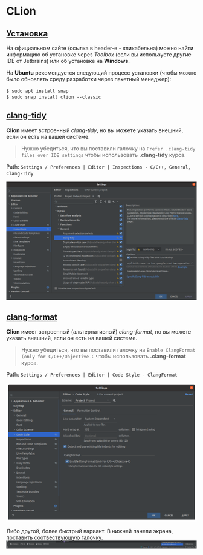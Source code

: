 # CLion

## [Установка](https://www.jetbrains.com/help/clion/installation-guide.html)
На официальном сайте (ссылка в header-e - кликабельна) можно найти информацию об установке через *Toolbox* (если вы используете другие IDE от Jetbrains) или об установке на __Windows__. 

На __Ubuntu__ рекомендуется следующий процесс установки (чтобы можно было обновлять среду разработки через пакетный менеджер):
```console
$ sudo apt install snap
$ sudo snap install clion --classic
```

## [clang-tidy](https://www.jetbrains.com/help/clion/clang-tidy-checks-support.html)
__Clion__ имеет встроенный *clang-tidy*, но вы можете указать внешний, если он есть на вашей системе.

> Нужно убедиться, что вы поставили галочку на `Prefer .clang-tidy files over IDE settings` чтобы использовать __.clang-tidy__ курса.

Path: `Settings / Preferences | Editor | Inspections - C/C++, General, Clang-Tidy`

![clang-tidy-clion](../images/clang-tidy-clion.png)

## [clang-format](https://www.jetbrains.com/help/clion/clangformat-as-alternative-formatter.html)

__Clion__ имеет встроенный (альтернативный) *clang-format*, но вы можете указать внешний, если он есть на вашей системе.

> Нужно убедиться, что вы поставили галочку на `Enable ClangFormat (only for C/C++/Objective-C` чтобы использовать __.clang-format__ курса.

Path: `Settings / Preferences | Editor | Code Style - ClangFormat`

![clang-format-clion](../images/clang-format-clion.png)

Либо другой, более быстрый вариант. В нижней панели экрана, поставить соотвествующую галочку.
![clang-format-clion-another](../images/clang-format-another-clion.png)
